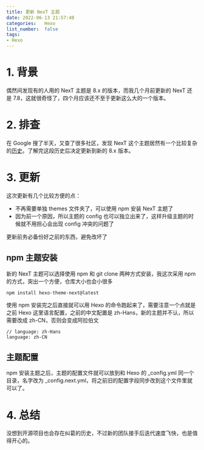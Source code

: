 ```yaml
---
title: 更新 NexT 主题
date: 2022-06-13 21:57:48
categories:   Hexo
list_number:  false
tags:
- Hexo
---
```


# 1. 背景
偶然间发现有的人用的 NexT 主题是 8.x 的版本，而我几个月前更新的 NexT 还是 7.8，这就很奇怪了，四个月应该还不至于更新这么大的一个版本。

<!--more-->

# 2. 排查
在 Google 搜了半天，又查了很多社区，发现 NexT 这个主题居然有一个比较复杂的[历史](https://github.com/next-theme/hexo-theme-next/issues/4#issuecomment-626205848)。了解完这段历史后决定更新到新的 8.x 版本。

# 3. 更新
这次更新有几个比较方便的点：

* 不再需要单独 themes 文件夹了，可以使用 npm 安装 NexT 主题了
* 因为前一个原因，所以主题的 config 也可以独立出来了，这样升级主题的时候就不用担心会出现 config 冲突的问题了

更新前务必备份好之前的东西，避免改坏了

## npm 主题安装
新的 NexT 主题可以选择使用 npm 和 git clone 两种方式安装，我这次采用 npm 的方式，突出一个方便，仓库大小也会小很多

```shell
npm install hexo-theme-next@latest
```

使用 npm 安装完之后直接就可以用 Hexo 的命令跑起来了，需要注意一个点就是之前 Hexo 这里语言配置，之前的中文配置是 zh-Hans，新的主题并不认，所以需要改成 zh-CN，否则会变成阿拉伯文

```ymal
// language: zh-Hans
language: zh-CN
```

## 主题配置
npm 安装主题之后，主题的配置文件就可以放到和 Hexo 的 _config.yml 同一个目录，名字改为 _config.next.yml，将之前旧的配置字段同步改到这个文件里就可以了。

# 4. 总结
没想到开源项目也会存在纠葛的历史，不过新的团队接手后迭代速度飞快，也是值得开心的。